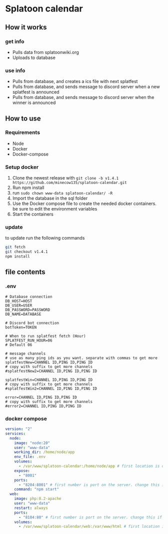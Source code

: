 # Splatoon calendar

## How it works

### get info

- Pulls data from splatoonwiki.org
- Uploads to database

### use info

- Pulls from database, and creates a ics file with next splatfest
- Pulls from database, and sends message to discord server when a new splatfest is announced
- Pulls from database, and sends message to discord server when the winner is announced

## How to use

### Requirements

- Node
- Docker
- Docker-compose

### Setup docker

1. Clone the newest release with `git clone -b v1.4.1 https://github.com/minecow135/splatoon-calendar.git`
2. Run npm install
3. run `sudo chown www-data splatoon-calendar/ -R`
4. Import the database in the sql folder
5. Use the Docker compose file to create the needed docker containers. be sure to edit the environment variables
6. Start the containers

### update

to update run the following commands

```bash
git fetch
git checkout v1.4.1
npm install
```

## file contents

### .env

```shell
# Database connection
DB_HOST=HOST
DB_USER=USER
DB_PASSWORD=PASSWORD
DB_NAME=DATABASE

# Discord bot connection
botToken=TOKEN

# When to run splatfest fetch (Hour)
SPLATFEST_RUN_HOUR=06
# Default 06

# message channels
# use as many ping ids as you want. separate with commas to get more
splatfestNew=CHANNEL ID,PING ID,PING ID
# copy with suffix to get more channels
#splatfestNew2=CHANNEL ID,PING ID,PING ID

splatfestWin=CHANNEL ID,PING ID,PING ID
# copy with suffix to get more channels
#splatfestWin2=CHANNEL ID,PING ID,PING ID

error=CHANNEL ID,PING ID,PING ID      
# copy with suffix to get more channels
#error2=CHANNEL ID,PING ID,PING ID
```

### docker compose

```yml
version: "2"
services:
  node:
    image: "node:20"
    user: "www-data"
    working_dir: /home/node/app
    env_file: .env
    volumes:
      - /var/www/splatoon-calendar:/home/node/app # first location is on the machine running docker. change this if needed. THIS SHOULD ALWAYS BE SAME AS VOLUME IN WEB CONTAINER - /web
    expose:
      - "8001"
    ports:
      - "8204:8001" # first number is port on the server. change this if needed
    command: "npm start"
  web:
    image: php:8.2-apache
    user: "www-data"
    restart: always
    ports:
      - "8104:80" # first number is port on the server. change this if needed
    volumes:
      - /var/www/splatoon-calendar/web:/var/www/html # first location is on the machine running docker. change this if needed. THIS SHOULD ALWAYS BE SAME AS VOLUME IN NODE CONTAINER + /web
```
